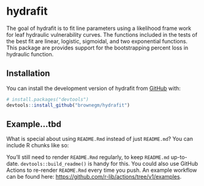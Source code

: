 
<!-- README.md is generated from README.Rmd. Please edit that file -->

# hydrafit

<!-- badges: start -->
<!-- badges: end -->

The goal of hydrafit is to fit line parameters using a likelihood frame
work for leaf hydraulic vulnerability curves. The functions included in
the tests of the best fit are linear, logistic, sigmoidal, and two
exponential functions. This package are provides support for the
bootstrapping percent loss in hydraulic function.

## Installation

You can install the development version of hydrafit from
[GitHub](https://github.com/) with:

``` r
# install.packages("devtools")
devtools::install_github("brownegm/hydrafit")
```

## Example…tbd

What is special about using `README.Rmd` instead of just `README.md`?
You can include R chunks like so:

You’ll still need to render `README.Rmd` regularly, to keep `README.md`
up-to-date. `devtools::build_readme()` is handy for this. You could also
use GitHub Actions to re-render `README.Rmd` every time you push. An
example workflow can be found here:
<https://github.com/r-lib/actions/tree/v1/examples>.
